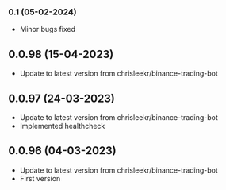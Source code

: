 ### 0.1 (05-02-2024)
- Minor bugs fixed

## 0.0.98 (15-04-2023)
- Update to latest version from chrisleekr/binance-trading-bot

## 0.0.97 (24-03-2023)
- Update to latest version from chrisleekr/binance-trading-bot
- Implemented healthcheck

## 0.0.96 (04-03-2023)
- Update to latest version from chrisleekr/binance-trading-bot
- First version
